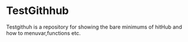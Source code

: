 # TestGithhub

Testgithuh is a repository for showing the bare minimums of hitHub and how to 
menuvar,functions etc.



